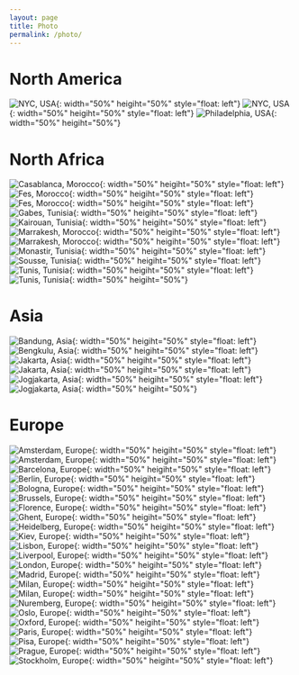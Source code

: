```yaml
---
layout: page
title: Photo
permalink: /photo/
---
```


# North America
![NYC, USA](/assets/images/america_nyc.jpg "NYC, USA"){: width="50%" heigiht="50%" style="float: left"}
![NYC, USA](/assets/images/america_nyc2.jpg "NYC, USA"){: width="50%" heigiht="50%" style="float: left"}
![Philadelphia, USA](/assets/images/america_phil.jpg "Philadelphia, USA"){: width="50%" heigiht="50%"}

# North Africa

![Casablanca, Morocco](/assets/images/africa_casablanca.jpg "Casablanca, Morocco"){: width="50%" heigiht="50%" style="float: left"}
![Fes, Morocco](/assets/images/africa_fes.jpg "Fes, Morocco"){: width="50%" heigiht="50%" style="float: left"}
![Fes, Morocco](/assets/images/africa_fes2.jpg "Fes, Morocco"){: width="50%" heigiht="50%" style="float: left"}
![Gabes, Tunisia](/assets/images/africa_gabes.jpg "Gabes, Morocco"){: width="50%" heigiht="50%" style="float: left"}
![Kairouan, Tunisia](/assets/images/africa_kairouan.jpg "Kairouan, Morocco"){: width="50%" heigiht="50%" style="float: left"}
![Marrakesh, Morocco](/assets/images/africa_marrakesh.jpg "Marrakesh, Morocco"){: width="50%" heigiht="50%" style="float: left"}
![Marrakesh, Morocco](/assets/images/africa_marrakesh2.jpg "Marrakesh, Morocco"){: width="50%" heigiht="50%" style="float: left"}
![Monastir, Tunisia](/assets/images/africa_monastir.jpg "Monastir, Morocco"){: width="50%" heigiht="50%" style="float: left"}
![Sousse, Tunisia](/assets/images/africa_sousse.jpg "Sousse, Tunisia"){: width="50%" heigiht="50%" style="float: left"}
![Tunis, Tunisia](/assets/images/africa_tunis.jpg "Tunis, Tunisia"){: width="50%" heigiht="50%" style="float: left"}
![Tunis, Tunisia](/assets/images/africa_tunis2.jpg "Tunis, Tunisia"){: width="50%" heigiht="50%"}

# Asia

![Bandung, Asia](/assets/images/asia_bandung.jpeg "Bandung, Asia"){: width="50%" heigiht="50%" style="float: left"}
![Bengkulu, Asia](/assets/images/asia_bengkulu.jpeg "Bengkulu, Asia"){: width="50%" heigiht="50%" style="float: left"}
![Jakarta, Asia](/assets/images/asia_jakarta.jpeg "Jakarta, Asia"){: width="50%" heigiht="50%" style="float: left"}
![Jakarta, Asia](/assets/images/asia_jakarta2.jpeg "Jakarta, Asia"){: width="50%" heigiht="50%" style="float: left"}
![Jogjakarta, Asia](/assets/images/asia_jogja1.jpeg "Jogjakarta, Asia"){: width="50%" heigiht="50%" style="float: left"}
![Jogjakarta, Asia](/assets/images/asia_jogja2.jpeg "Jogjakarta, Asia"){: width="50%" heigiht="50%"}

# Europe

![Amsterdam, Europe](/assets/images/europe_amsterdam1.jpg "Amsterdam, Europe"){: width="50%" heigiht="50%" style="float: left"}
![Amsterdam, Europe](/assets/images/europe_amsterdam2.jpg "Amsterdam, Europe"){: width="50%" heigiht="50%" style="float: left"}
![Barcelona, Europe](/assets/images/europe_barcelona.jpg "Barcelona, Europe"){: width="50%" heigiht="50%" style="float: left"}
![Berlin, Europe](/assets/images/europe_berlin.jpg "Berlin, Europe"){: width="50%" heigiht="50%" style="float: left"}
![Bologna, Europe](/assets/images/europe_bologna.jpg "Bologna, Europe"){: width="50%" heigiht="50%" style="float: left"}
![Brussels, Europe](/assets/images/europe_brussels.jpg "Brussels, Europe"){: width="50%" heigiht="50%" style="float: left"}
![Florence, Europe](/assets/images/europe_florence.jpg "Florence, Europe"){: width="50%" heigiht="50%" style="float: left"}
![Ghent, Europe](/assets/images/europe_ghent.jpg "Ghent, Europe"){: width="50%" heigiht="50%" style="float: left"}
![Heidelberg, Europe](/assets/images/europe_heidelberg.jpg "Heidelberg, Europe"){: width="50%" heigiht="50%" style="float: left"}
![Kiev, Europe](/assets/images/europe_kiev.jpg "Kiev, Europe"){: width="50%" heigiht="50%" style="float: left"}
![Lisbon, Europe](/assets/images/europe_lisbon.jpg "Lisbon, Europe"){: width="50%" heigiht="50%" style="float: left"}
![Liverpool, Europe](/assets/images/europe_liverpool.jpg "Liverpool, Europe"){: width="50%" heigiht="50%" style="float: left"}
![London, Europe](/assets/images/europe_london.jpg "London, Europe"){: width="50%" heigiht="50%" style="float: left"}
![Madrid, Europe](/assets/images/europe_madrid.jpg "Madrid, Europe"){: width="50%" heigiht="50%" style="float: left"}
![Milan, Europe](/assets/images/europe_milan.jpg "Milan, Europe"){: width="50%" heigiht="50%" style="float: left"}
![Milan, Europe](/assets/images/europe_milan2.jpg "Milan, Europe"){: width="50%" heigiht="50%" style="float: left"}
![Nuremberg, Europe](/assets/images/europe_nuremberg.jpg "Nuremberg, Europe"){: width="50%" heigiht="50%" style="float: left"}
![Oslo, Europe](/assets/images/europe_oslo.jpg "Oslo, Europe"){: width="50%" heigiht="50%" style="float: left"}
![Oxford, Europe](/assets/images/europe_oxford.jpg "Oxford, Europe"){: width="50%" heigiht="50%" style="float: left"}
![Paris, Europe](/assets/images/europe_paris.jpg "Paris, Europe"){: width="50%" heigiht="50%" style="float: left"}
![Pisa, Europe](/assets/images/europe_pisa.jpg "Pisa, Europe"){: width="50%" heigiht="50%" style="float: left"}
![Prague, Europe](/assets/images/europe_prague.jpg "Prague, Europe"){: width="50%" heigiht="50%" style="float: left"}
![Stockholm, Europe](/assets/images/europe_stockholm.jpg "Stockholm, Europe"){: width="50%" heigiht="50%" style="float: left"}